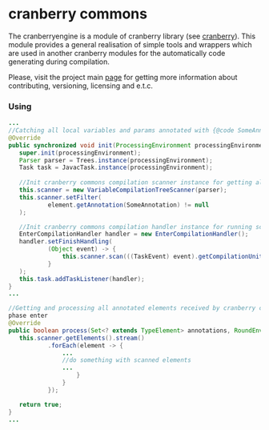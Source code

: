 # cranberry commons

The cranberryengine is a module of cranberry library (see [cranberry](../README.md)). This module provides  a general realisation of simple tools and wrappers which are used in another cranberry modules for the automatically 
code generating during compilation.

Please, visit the project main [page](../README.md) for getting more information about contributing, versioning, licensing and e.t.c.

### Using

 ```java
 ...
//Catching all local variables and params annotated with {@code SomeAnnotation.class} in {@code SomeAnnotationProcessor}
@Override
public synchronized void init(ProcessingEnvironment processingEnvironment) {
    super.init(processingEnvironment);
    Parser parser = Trees.instance(processingEnvironment);
    Task task = JavacTask.instance(processingEnvironment);
         
    //Init cranberry commons compilation scanner instance for getting all annotated elements by filter
    this.scanner = new VariableCompilationTreeScanner(parser);
    this.scanner.setFilter(
            element.getAnnotation(SomeAnnotation) != null
    );
 
    //Init cranberry commons compilation handler instance for running scanner on compilation phase enter
    EnterCompilationHandler handler = new EnterCompilationHandler();
    handler.setFinishHandling(
            (Object event) -> {
                this.scanner.scan(((TaskEvent) event).getCompilationUnit());
            }
    );
    this.task.addTaskListener(handler);
}
 ...
 
//Getting and processing all annotated elements received by cranberry commons compilation scanner at the compilation 
phase enter 
@Override
public boolean process(Set<? extends TypeElement> annotations, RoundEnvironment processingEnvironment) {
    this.scanner.getElements().stream()
            .forEach(element -> {
                ...
                //do something with scanned elements
                ...
                    }
                }
            });
 
    return true;
}
 ...     
 ```